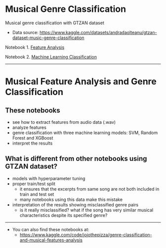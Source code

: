 # Musical Genre Classification
Musical genre classification with GTZAN dataset
- Data source: https://www.kaggle.com/datasets/andradaolteanu/gtzan-dataset-music-genre-classification

Notebook 1. [Feature Analysis](https://github.com/jo-cho/genre_classification/blob/main/feature_analysis.ipynb)

Notebook 2. [Machine Learning Classification](https://github.com/jo-cho/genre_classification/blob/main/ml_classification.ipynb)

---

# Musical Feature Analysis and Genre Classification
## These notebooks
- see how to extract features from audio data (.wav)
- analyze features
- genre classification with three machine learning models: SVM, Random Forest and XGBoost
- interpret the results

## What is different from other notebooks using GTZAN dataset?

- models with hyperparameter tuning
- proper train/test split
  - it ensures that the excerpts from same song are not both included in train and test set
  - many notebooks using this data make this mistake
- interpretation of the results showing misclassified genre pairs
  - is it really misclassified? what if the song has very similar musical characteristics despite its specified genre?

---

- You can also find these notebooks at:
  - https://www.kaggle.com/code/jojothepizza/genre-classification-and-musical-features-analysis


